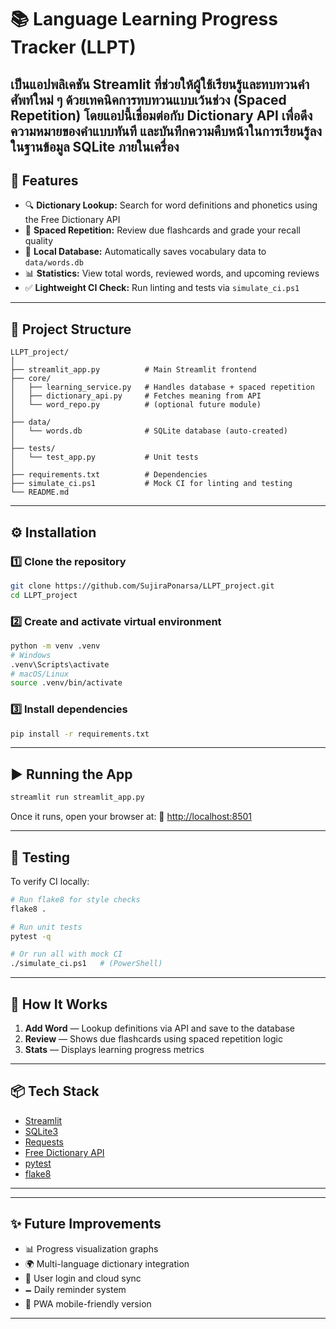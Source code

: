# 📚 Language Learning Progress Tracker (LLPT)

เป็นแอปพลิเคชัน Streamlit ที่ช่วยให้ผู้ใช้เรียนรู้และทบทวนคำศัพท์ใหม่ ๆ ด้วยเทคนิคการทบทวนแบบเว้นช่วง (Spaced Repetition)
โดยแอปนี้เชื่อมต่อกับ Dictionary API เพื่อดึงความหมายของคำแบบทันที และบันทึกความคืบหน้าในการเรียนรู้ลงในฐานข้อมูล SQLite ภายในเครื่อง
---

## 🚀 Features

* 🔍 **Dictionary Lookup:** Search for word definitions and phonetics using the Free Dictionary API
* 🧠 **Spaced Repetition:** Review due flashcards and grade your recall quality
* 💾 **Local Database:** Automatically saves vocabulary data to `data/words.db`
* 📊 **Statistics:** View total words, reviewed words, and upcoming reviews
* ✅ **Lightweight CI Check:** Run linting and tests via `simulate_ci.ps1`

---

## 🧬 Project Structure

```
LLPT_project/
│
├── streamlit_app.py          # Main Streamlit frontend
├── core/
│   ├── learning_service.py   # Handles database + spaced repetition
│   ├── dictionary_api.py     # Fetches meaning from API
│   └── word_repo.py          # (optional future module)
│
├── data/
│   └── words.db              # SQLite database (auto-created)
│
├── tests/
│   └── test_app.py           # Unit tests
│
├── requirements.txt          # Dependencies
├── simulate_ci.ps1           # Mock CI for linting and testing
└── README.md
```

---

## ⚙️ Installation

### 1️⃣ Clone the repository

```bash
git clone https://github.com/SujiraPonarsa/LLPT_project.git
cd LLPT_project
```

### 2️⃣ Create and activate virtual environment

```bash
python -m venv .venv
# Windows
.venv\Scripts\activate
# macOS/Linux
source .venv/bin/activate
```

### 3️⃣ Install dependencies

```bash
pip install -r requirements.txt
```

---

## ▶️ Running the App

```bash
streamlit run streamlit_app.py
```

Once it runs, open your browser at:
🔗 [http://localhost:8501](http://localhost:8501)

---

## 🧪 Testing

To verify CI locally:

```bash
# Run flake8 for style checks
flake8 .

# Run unit tests
pytest -q

# Or run all with mock CI
./simulate_ci.ps1   # (PowerShell)
```

---

## 🧠 How It Works

1. **Add Word** — Lookup definitions via API and save to the database
2. **Review** — Shows due flashcards using spaced repetition logic
3. **Stats** — Displays learning progress metrics

---

## 📦 Tech Stack

* [Streamlit](https://streamlit.io/)
* [SQLite3](https://www.sqlite.org/)
* [Requests](https://pypi.org/project/requests/)
* [Free Dictionary API](https://dictionaryapi.dev/)
* [pytest](https://pytest.org/)
* [flake8](https://flake8.pycqa.org/)

---

---

## ✨ Future Improvements

* 📊 Progress visualization graphs
* 🌍 Multi-language dictionary integration
* 🧩 User login and cloud sync
* 🗕 Daily reminder system
* 📱 PWA mobile-friendly version

---

